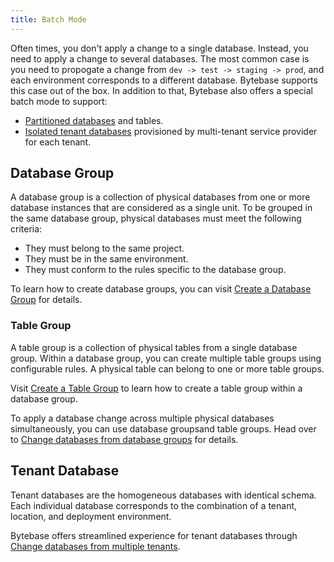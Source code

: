 ```yaml
---
title: Batch Mode
---
```


Often times, you don't apply a change to a single database. Instead, you need to apply a change to
several databases. The most common case is you need to propogate a change from `dev -> test -> staging -> prod`,
and each environment corresponds to a different database. Bytebase supports this case out of the box.
In addition to that, Bytebase also offers a special batch mode to support:

- [Partitioned databases](#database-group) and tables.
- [Isolated tenant databases](#tenant-database) provisioned by multi-tenant service provider for each tenant.

## Database Group

A database group is a collection of physical databases from one or more database instances that are considered as a single unit. To be grouped in the same database group, physical databases must meet the following criteria:

- They must belong to the same project.
- They must be in the same environment.
- They must conform to the rules specific to the database group.

To learn how to create database groups, you can visit [Create a Database Group](/docs/change-database/batch-change/#create_a_database_group) for details.

### Table Group

A table group is a collection of physical tables from a single database group. Within a database group, you can create multiple table groups using configurable rules. A physical table can belong to one or more table groups.

Visit [Create a Table Group](/docs/change-database/batch-change/#create_a_table_group) to learn how to create a table group within a database group.

To apply a database change across multiple physical databases simultaneously, you can use database groupsand table groups. Head over to [Change databases from database groups](/docs/change-database/batch-change/#change-databases-from-database-groups) for details.

## Tenant Database

Tenant databases are the homogeneous databases with identical schema. Each individual database corresponds to the combination of a tenant, location, and deployment environment.

Bytebase offers streamlined experience for tenant databases through [Change databases from multiple tenants](/docs/change-database/batch-change/#change-databases-from-multiple-tenants).
